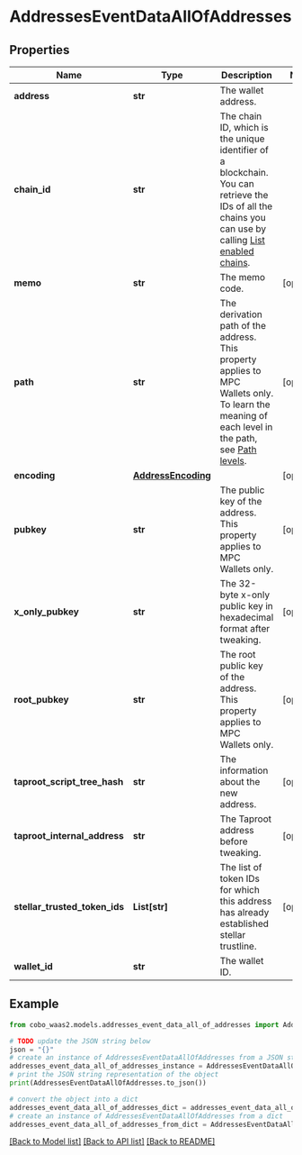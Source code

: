 # AddressesEventDataAllOfAddresses


## Properties

Name | Type | Description | Notes
------------ | ------------- | ------------- | -------------
**address** | **str** | The wallet address. | 
**chain_id** | **str** | The chain ID, which is the unique identifier of a blockchain. You can retrieve the IDs of all the chains you can use by calling [List enabled chains](https://www.cobo.com/developers/v2/api-references/wallets/list-enabled-chains). | 
**memo** | **str** | The memo code. | [optional] 
**path** | **str** | The derivation path of the address. This property applies to MPC Wallets only. To learn the meaning of each level in the path, see [Path levels](https://github.com/bitcoin/bips/blob/master/bip-0044.mediawiki#path-levels). | [optional] 
**encoding** | [**AddressEncoding**](AddressEncoding.md) |  | [optional] 
**pubkey** | **str** | The public key of the address. This property applies to MPC Wallets only. | [optional] 
**x_only_pubkey** | **str** | The 32-byte x-only public key in hexadecimal format after tweaking. | [optional] 
**root_pubkey** | **str** | The root public key of the address. This property applies to MPC Wallets only. | [optional] 
**taproot_script_tree_hash** | **str** | The information about the new address. | [optional] 
**taproot_internal_address** | **str** | The Taproot address before tweaking. | [optional] 
**stellar_trusted_token_ids** | **List[str]** | The list of token IDs for which this address has already established stellar trustline. | [optional] 
**wallet_id** | **str** | The wallet ID. | 

## Example

```python
from cobo_waas2.models.addresses_event_data_all_of_addresses import AddressesEventDataAllOfAddresses

# TODO update the JSON string below
json = "{}"
# create an instance of AddressesEventDataAllOfAddresses from a JSON string
addresses_event_data_all_of_addresses_instance = AddressesEventDataAllOfAddresses.from_json(json)
# print the JSON string representation of the object
print(AddressesEventDataAllOfAddresses.to_json())

# convert the object into a dict
addresses_event_data_all_of_addresses_dict = addresses_event_data_all_of_addresses_instance.to_dict()
# create an instance of AddressesEventDataAllOfAddresses from a dict
addresses_event_data_all_of_addresses_from_dict = AddressesEventDataAllOfAddresses.from_dict(addresses_event_data_all_of_addresses_dict)
```
[[Back to Model list]](../README.md#documentation-for-models) [[Back to API list]](../README.md#documentation-for-api-endpoints) [[Back to README]](../README.md)


